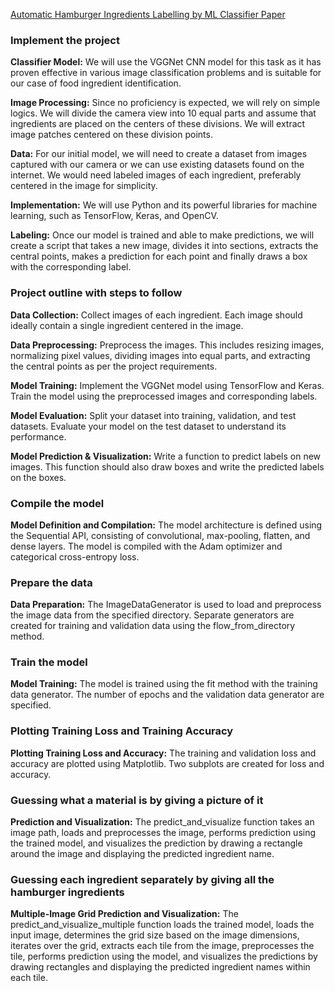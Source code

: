 [Automatic Hamburger Ingredients Labelling by ML Classifier Paper](paper.pdf)

### Implement the project

**Classifier Model:** We will use the VGGNet CNN model for this task as it has proven effective in various image classification problems and is suitable for our case of food ingredient identification.

**Image Processing:** Since no proficiency is expected, we will rely on simple logics. We will divide the camera view into 10 equal parts and assume that ingredients are placed on the centers of these divisions. We will extract image patches centered on these division points.

**Data:** For our initial model, we will need to create a dataset from images captured with our camera or we can use existing datasets found on the internet. We would need labeled images of each ingredient, preferably centered in the image for simplicity.

**Implementation:** We will use Python and its powerful libraries for machine learning, such as TensorFlow, Keras, and OpenCV.

**Labeling:** Once our model is trained and able to make predictions, we will create a script that takes a new image, divides it into sections, extracts the central points, makes a prediction for each point and finally draws a box with the corresponding label.

### Project outline with steps to follow

**Data Collection:** Collect images of each ingredient. Each image should ideally contain a single ingredient centered in the image.

**Data Preprocessing:** Preprocess the images. This includes resizing images, normalizing pixel values, dividing images into equal parts, and extracting the central points as per the project requirements.

**Model Training:** Implement the VGGNet model using TensorFlow and Keras. Train the model using the preprocessed images and corresponding labels.

**Model Evaluation:** Split your dataset into training, validation, and test datasets. Evaluate your model on the test dataset to understand its performance.

**Model Prediction & Visualization:** Write a function to predict labels on new images. This function should also draw boxes and write the predicted labels on the boxes.

### Compile the model

**Model Definition and Compilation:** The model architecture is defined using the Sequential API, consisting of convolutional, max-pooling, flatten, and dense layers. The model is compiled with the Adam optimizer and categorical cross-entropy loss.

### Prepare the data

**Data Preparation:** The ImageDataGenerator is used to load and preprocess the image data from the specified directory. Separate generators are created for training and validation data using the flow_from_directory method.

### Train the model

**Model Training:** The model is trained using the fit method with the training data generator. The number of epochs and the validation data generator are specified.

### Plotting Training Loss and Training Accuracy

**Plotting Training Loss and Accuracy:** The training and validation loss and accuracy are plotted using Matplotlib. Two subplots are created for loss and accuracy.

### Guessing what a material is by giving a picture of it

**Prediction and Visualization:** The predict_and_visualize function takes an image path, loads and preprocesses the image, performs prediction using the trained model, and visualizes the prediction by drawing a rectangle around the image and displaying the predicted ingredient name.

### Guessing each ingredient separately by giving all the hamburger ingredients

**Multiple-Image Grid Prediction and Visualization:** The predict_and_visualize_multiple function loads the trained model, loads the input image, determines the grid size based on the image dimensions, iterates over the grid, extracts each tile from the image, preprocesses the tile, performs prediction using the model, and visualizes the predictions by drawing rectangles and displaying the predicted ingredient names within each tile.